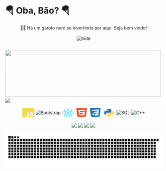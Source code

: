 # 🪂 Oba, Bão? 🪂

<div align="center">
  🐱‍💻 Há um garoto nerd se divertindo por aqui. Seja bem vindo!
  
</div>
<div align="center"><br>
  <img style= "text-align: center" alt="hide" height="150" style="border-radius:50px;" src="https://i.imgur.com/iBIOci0.gif">
</div>


##

<div style="display: inline_block; flex-wrap: nowrap">
  <a href="https://github.com/Bseancy/github-readme-stats">
    <img height="150em" width="500px" align="center" src="https://github-readme-stats.vercel.app/api?username=Bseancy&show_icons=true&theme=vision-friendly-dark&layout=compact" />
  </a>
  <a href="https://github.com/Bseancy/github-readme-stats">
    <img height="140em" align="center" src="https://github-readme-stats.vercel.app/api/top-langs/?username=Bseancy&layout=compact&theme=vision-friendly-dark" />
  </a>
</div>


<div style="display: inline_block;" align="center"><br>
  <img align="center" alt="Js" height="30" width="40" src="https://raw.githubusercontent.com/devicons/devicon/master/icons/javascript/javascript-plain.svg">
  <img align="center" alt="Bootstrap" height="30" width="40" src="https://cdn.jsdelivr.net/gh/devicons/devicon/icons/bootstrap/bootstrap-plain.svg">
  <img align="center" alt="React" height="30" width="40" src="https://raw.githubusercontent.com/devicons/devicon/master/icons/react/react-original.svg">
  <img align="center" alt="HTML" height="30" width="40" src="https://raw.githubusercontent.com/devicons/devicon/master/icons/html5/html5-original.svg">
  <img align="center" alt="CSS" height="30" width="40" src="https://raw.githubusercontent.com/devicons/devicon/master/icons/css3/css3-original.svg">
  <img align="center" alt="Python" height="30" width="40" src="https://raw.githubusercontent.com/devicons/devicon/master/icons/python/python-original.svg">
  <img align="center" alt="SQL" height="30" width="40" src="https://cdn.jsdelivr.net/gh/devicons/devicon/icons/mysql/mysql-original.svg">
  <img align="center" alt="C++" height="30" width="40" src="https://cdn.jsdelivr.net/gh/devicons/devicon/icons/cplusplus/cplusplus-original.svg">
</div>

<div align= "center"><br>
 <a href="http://api.whatsapp.com/send?phone=5511949684407" target="_blank"><img src="https://img.shields.io/badge/WhatsApp-25D366?style=for-the-badge&logo=whatsapp&logoColor=white" target="_blank"></a>
  <a href="https://www.instagram.com/joaobreches_" target="_blank"><img src="https://img.shields.io/badge/-Instagram-%23E4405F?style=for-the-badge&logo=instagram&logoColor=white" target="_blank"></a>
  <a href = "mailto:joaobreches@gmail.com"><img src="https://img.shields.io/badge/-Gmail-%23333?style=for-the-badge&logo=gmail&logoColor=white" target="_blank"></a>
  <a href="www.linkedin.com/in/joaobreches" target="_blank"><img src="https://img.shields.io/badge/-LinkedIn-%230077B5?style=for-the-badge&logo=linkedin&logoColor=white" target="_blank"></a> 
</div>

![Snake animation](https://github.com/Bseancy/Bseancy/blob/output/github-contribution-grid-snake.svg)










<!--
**Bseancy/Bseancy** is a ✨ _special_ ✨ repository because its `README.md` (this file) appears on your GitHub profile.

Here are some ideas to get you started:

- 🔭 I’m currently working on ...
- 🌱 I’m currently learning ...
- 👯 I’m looking to collaborate on ...
- 🤔 I’m looking for help with ...
- 💬 Ask me about ...
- 📫 How to reach me: ...
- 😄 Pronouns: ...
- ⚡ Fun fact: ...
-->
